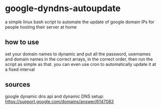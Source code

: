 # google-dyndns-autoupdate
a simple linux bash script to automate the update of google domain IPs for people hosting their server at home

## how to use
set your domain names to dynamic and put all the password, usernames and domain names in the correct arrays, in the correct order, then run the script
as simple as that.
you can even use cron to automatically update it at a fixed interval

## sources
google dynamic dns api and dynamic DNS setup: https://support.google.com/domains/answer/6147083
